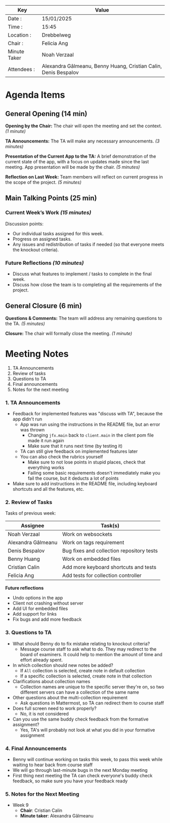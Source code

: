 | Key          | Value                                                            |
|--------------|------------------------------------------------------------------|
| Date :       | 15/01/2025                                                       |
| Time :       | 15:45                                                            |
| Location :   | Drebbelweg                                                       |
| Chair :      | Felicia Ang                                                      |
| Minute Taker | Noah Verzaal                                                     |
| Attendees :  | Alexandra Gâlmeanu, Benny Huang, Cristian Calin, Denis Bespalov  |

# Agenda Items

## General Opening (14 min)

**Opening by the Chair:**
The chair will open the meeting and set the context. *(1 minute)*

**TA Announcements:**
The TA will make any necessary announcements. *(3 minutes)*

**Presentation of the Current App to the TA:**
A brief demonstration of the current state of the app, with a focus on updates made since the last meeting. App presentation will be made by the chair. *(5 minutes)*

**Reflection on Last Week:**
Team members will reflect on current progress in the scope of the project. *(5 minutes)*

## Main Talking Points (25 min)

### Current Week’s Work *(15 minutes)*
Discussion points:
- Our individual tasks assigned for this week.
- Progress on assigned tasks.
- Any issues and redistribution of tasks if needed (so that everyone meets the knockout criteria).

### Future Reflections *(10 minutes)*
- Discuss what features to implement / tasks to complete in the final week.
- Discuss how close the team is to completing all the requirements of the project.

## General Closure (6 min)

**Questions & Comments:**
The team will address any remaining questions to the TA. *(5 minutes)*

**Closure:**
The chair will formally close the meeting. *(1 minute)*


# Meeting Notes
1. TA Announcements
2. Review of tasks
3. Questions to TA
4. Final announcements
5. Notes for the next meeting

### 1. TA Announcements
- Feedback for implemented features was "discuss with TA", because the app didn't run
  - App was run using the instructions in the README file, but an error was thrown
    - Changing `jfx.main` back to `client.main` in the client pom file made it run again
    - Make sure that it runs next time (by testing it)
  - TA can still give feedback on implemented features later
  - You can also check the rubrics yourself
    - Make sure to not lose points in stupid places, check that everything works
    - Failing some basic requirements doesn't immediately make you fail the course, but it deducts a lot of points
- Make sure to add instructions in the README file, including keyboard shortcuts and all the features, etc.

### 2. Review of Tasks
Tasks of previous week:

| Assignee           | Task(s)                                   |
|--------------------|-------------------------------------------|
| Noah Verzaal       | Work on websockets                        |
| Alexandra Gâlmeanu | Work on tags requirement                  |
| Denis Bespalov     | Bug fixes and collection repository tests |
| Benny Huang        | Work on embedded files                    |
| Cristian Calin     | Add more keyboard shortcuts and tests     |
| Felicia Ang        | Add tests for collection controller       |   

**Future reflections**
- Undo options in the app
- Client not crashing without server
- Add UI for embedded files
- Add support for links
- Fix bugs and add more feedback

### 3. Questions to TA
- What should Benny do to fix mistake relating to knockout criteria?
  - Message course staff to ask what to do. They may redirect to the board of examiners. It could help to mention the amount of time and effort already spent.
- In which collection should new notes be added?
    - If `All` collection is selected, create note in default collection
    - If a specific collection is selected, create note in that collection
- Clarifications about collection names
  - Collection names are unique to the specific server they're on, so two different servers can have a collection of the same name
- Other questions about the multi-collection requirement
  - Ask questions in Mattermost, so TA can redirect them to course staff
- Does full screen need to work properly?
  - No, it is not considered
- Can you use the same buddy check feedback from the formative assignment?
  - Yes, TA's will probably not look at what you did in your formative assignment

### 4. Final Announcements
- Benny will continue working on tasks this week, to pass this week while waiting to hear back from course staff
- We will go through last-minute bugs in the next Monday meeting
- First thing next meeting the TA can check everyone's buddy check feedback, so make sure you have your feedback ready

### 5. Notes for the Next Meeting
- Week 9
    - **Chair**: Cristian Calin
    - **Minute taker**: Alexandra Gâlmeanu